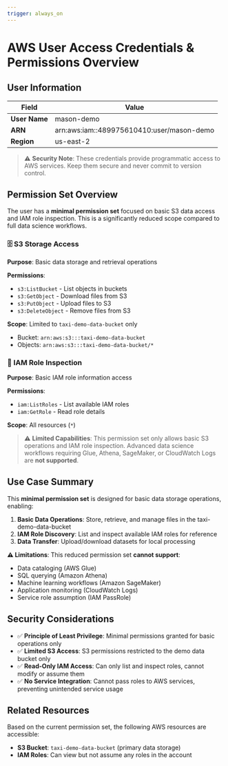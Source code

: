 ```yaml
---
trigger: always_on
---
```


# AWS User Access Credentials & Permissions Overview

## User Information

| Field | Value |
|-------|-------|
| **User Name** | mason-demo |
| **ARN** | arn:aws:iam::489975610410:user/mason-demo |
| **Region** | us-east-2 |


> ⚠️ **Security Note**: These credentials provide programmatic access to AWS services. Keep them secure and never commit to version control.

## Permission Set Overview

The user has a **minimal permission set** focused on basic S3 data access and IAM role inspection. This is a significantly reduced scope compared to full data science workflows.

### 🗄️ S3 Storage Access
**Purpose**: Basic data storage and retrieval operations

**Permissions**:
- `s3:ListBucket` - List objects in buckets
- `s3:GetObject` - Download files from S3
- `s3:PutObject` - Upload files to S3  
- `s3:DeleteObject` - Remove files from S3

**Scope**: Limited to `taxi-demo-data-bucket` only
- Bucket: `arn:aws:s3:::taxi-demo-data-bucket`
- Objects: `arn:aws:s3:::taxi-demo-data-bucket/*`

### 🔐 IAM Role Inspection
**Purpose**: Basic IAM role information access

**Permissions**:
- `iam:ListRoles` - List available IAM roles
- `iam:GetRole` - Read role details

**Scope**: All resources (`*`)

> ⚠️ **Limited Capabilities**: This permission set only allows basic S3 operations and IAM role inspection. Advanced data science workflows requiring Glue, Athena, SageMaker, or CloudWatch Logs are **not supported**.

## Use Case Summary

This **minimal permission set** is designed for basic data storage operations, enabling:

1. **Basic Data Operations**: Store, retrieve, and manage files in the taxi-demo-data-bucket
2. **IAM Role Discovery**: List and inspect available IAM roles for reference
3. **Data Transfer**: Upload/download datasets for local processing

**⚠️ Limitations**: This reduced permission set **cannot support**:
- Data cataloging (AWS Glue)
- SQL querying (Amazon Athena) 
- Machine learning workflows (Amazon SageMaker)
- Application monitoring (CloudWatch Logs)
- Service role assumption (IAM PassRole)

## Security Considerations

- ✅ **Principle of Least Privilege**: Minimal permissions granted for basic operations only
- ✅ **Limited S3 Access**: S3 permissions restricted to the demo data bucket only
- ✅ **Read-Only IAM Access**: Can only list and inspect roles, cannot modify or assume them
- ✅ **No Service Integration**: Cannot pass roles to AWS services, preventing unintended service usage

## Related Resources

Based on the current permission set, the following AWS resources are accessible:
- **S3 Bucket**: `taxi-demo-data-bucket` (primary data storage)
- **IAM Roles**: Can view but not assume any roles in the account
